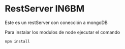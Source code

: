 # RestServer IN6BM

Este es un restServer con conección a mongoDB

Para instalar los modulos de node ejecutar el comando
```
npm install
```
